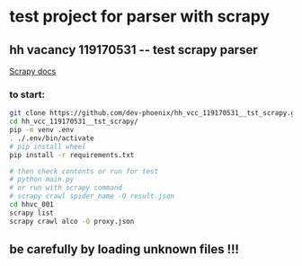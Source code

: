 # test project for parser with scrapy
## hh vacancy 119170531 -- test scrapy parser

[Scrapy docs](https://www.scrapy.org/)

### to start:
```sh
git clone https://github.com/dev-phoenix/hh_vcc_119170531__tst_scrapy.git
cd hh_vcc_119170531__tst_scrapy/
pip -m venv .env
. ./.env/bin/activate
# pip install wheel
pip install -r requirements.txt

# then check contents or run for test
# python main.py
# or run with scrapy command
# scrapy crawl spider_name -O result.json
cd hhvc_001
scrapy list
scrapy crawl alco -O proxy.json
```

## be carefully by loading unknown files !!!
